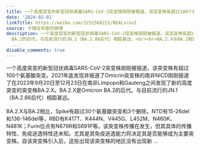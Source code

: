 ```yaml
---
title: 一个高度突变的新型冠状病毒SARS-CoV-2突变株刚刚被报道，该突变株有超过100个氨基酸突变。2021年底发现并报道了Omicrin突变株的南非NICD刚刚报道了在2023年9月2...
date: '2024-02-01'
linkTitle: https://weibo.com/1251560221/NEALvruuI
source: 子陵在听歌的微博
description: 一个高度突变的新型冠状病毒SARS-CoV-2突变株刚刚被报道，该突变株有超过100个氨基酸突变。2021年底发现并报道了Omicrin突变株的南非NICD刚刚报道了在2023年9月20日至12月23日在南非Limpopo和Gauteng之间发现了新的高度突变的突变株BA.2.X。BA.2.X是Omicron
  BA.2的后代。与目前流行的JN.1（BA.2.86后代）相距甚远。<br><br>BA.2.X与BA.2相比，Spike有超过30个氨基酸突变和3个删除。NTD有15-26del和136-146del等，RBD有K417T、K444N、V445G、L452M、N460K、N481K；Furin位点有N679R和S691P等。该突变株传播在发生，但其具体的传播特性、免疫逃逸特性还未知。尤其是其免疫逃逸能力将决定其是否能够成为主要突变株。自该突变株引入后，这些出现该突变株的地区没有出现新
  ...
disable_comments: true
---
```

一个高度突变的新型冠状病毒SARS-CoV-2突变株刚刚被报道，该突变株有超过100个氨基酸突变。2021年底发现并报道了Omicrin突变株的南非NICD刚刚报道了在2023年9月20日至12月23日在南非Limpopo和Gauteng之间发现了新的高度突变的突变株BA.2.X。BA.2.X是Omicron BA.2的后代。与目前流行的JN.1（BA.2.86后代）相距甚远。<br><br>BA.2.X与BA.2相比，Spike有超过30个氨基酸突变和3个删除。NTD有15-26del和136-146del等，RBD有K417T、K444N、V445G、L452M、N460K、N481K；Furin位点有N679R和S691P等。该突变株传播在发生，但其具体的传播特性、免疫逃逸特性还未知。尤其是其免疫逃逸能力将决定其是否能够成为主要突变株。自该突变株引入后，这些出现该突变株的地区没有出现新 ...